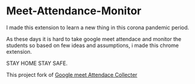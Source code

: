 # Meet-Attendance-Monitor

I made this extension to learn a new thing in this corona pandemic period.

As these days it is hard to take google meet attendace and monitor the students
so based on few ideas and assumptions, i made this chrome extension.

STAY HOME STAY SAFE.

This project fork of [Google meet Attendace Collecter](https://github.com/p2pdops/meet-attendance-collector)
